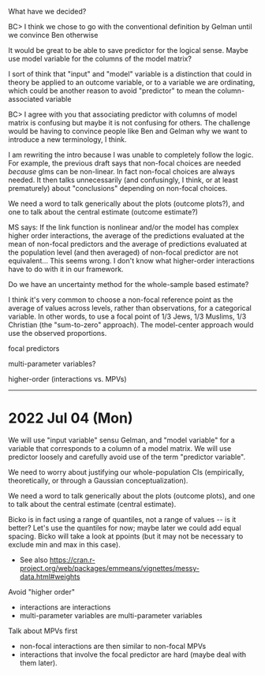 What have we decided? 

BC> I think we chose to go with the conventional definition by Gelman until we convince Ben otherwise

It would be great to be able to save predictor for the logical sense. Maybe use model variable for the columns of the model matrix?

I sort of think that "input" and "model" variable is a distinction that could in theory be applied to an outcome variable, or to a variable we are ordinating, which could be another reason to avoid "predictor" to mean the column-associated variable

BC> I agree with you that associating predictor with columns of model matrix is confusing but maybe it is not confusing for others. The challenge would be having to convince people like Ben and Gelman why we want to introduce a new terminology, I think.

I am rewriting the intro because I was unable to completely follow the logic. For example, the previous draft says that non-focal choices are needed _because_ glms can be non-linear. In fact non-focal choices are always needed. It then talks unnecessarily (and confusingly, I think, or at least prematurely) about "conclusions" depending on non-focal choices.

We need a word to talk generically about the plots (outcome plots?), and one to talk about the central estimate (outcome estimate?)

MS says: If the link function is nonlinear and/or the model has complex higher order interactions, the average of the predictions evaluated at the mean of non-focal predictors and the average of predictions evaluated at the population level (and then averaged) of non-focal predictor are not equivalent… This seems wrong. I don't know what higher-order interactions have to do with it in our framework.

Do we have an uncertainty method for the whole-sample based estimate?

I think it's very common to choose a non-focal reference point as the average of values across levels, rather than observations, for a categorical variable. In other words, to use a focal point of 1/3 Jews, 1/3 Muslims, 1/3 Christian (the "sum-to-zero" approach). The model-center approach would use the observed proportions.

focal predictors

multi-parameter variables?

higher-order (interactions vs. MPVs)

----------------------------------------------------------------------

2022 Jul 04 (Mon)
=================

We will use "input variable" sensu Gelman, and "model variable" for a variable that corresponds to a column of a model matrix. We will use predictor loosely and carefully avoid use of the term "predictor variable".

We need to worry about justifying our whole-population CIs (empirically, theoretically, or through a Gaussian conceptualization).

We need a word to talk generically about the plots (outcome plots), and one to talk about the central estimate (central estimate).

Bicko is in fact using a range of quantiles, not a range of values -- is it better? Let's use the quantiles for now; maybe later we could add equal spacing. Bicko will take a look at ppoints (but it may not be necessary to exclude min and max in this case).
* See also https://cran.r-project.org/web/packages/emmeans/vignettes/messy-data.html#weights

Avoid "higher order"
* interactions are interactions
* multi-parameter variables are multi-parameter variables

Talk about MPVs first
* non-focal interactions are then similar to non-focal MPVs
* interactions that involve the focal predictor are hard (maybe deal with them later).
